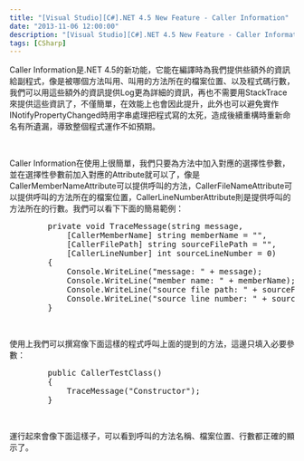 ```yaml
---
title: "[Visual Studio][C#].NET 4.5 New Feature - Caller Information"
date: "2013-11-06 12:00:00"
description: "[Visual Studio][C#].NET 4.5 New Feature - Caller Information"
tags: [CSharp]
---
```


<p>
	Caller Information是.NET 4.5的新功能，它能在編譯時為我們提供些額外的資訊給副程式，像是被哪個方法叫用、叫用的方法所在的檔案位置、以及程式碼行數，我們可以用這些額外的資訊提供Log更為詳細的資訊，再也不需要用StackTrace來提供這些資訊了，不僅簡單，在效能上也會因此提升，此外也可以避免實作INotifyPropertyChanged時用字串處理把程式寫的太死，造成後續重構時重新命名有所遺漏，導致整個程式運作不如預期。</p>
<p>
	 </p>
<p>
	Caller Information在使用上很簡單，我們只要為方法中加入對應的選擇性參數，並在選擇性參數前加入對應的Attribute就可以了，像是CallerMemberNameAttribute可以提供呼叫的方法，CallerFileNameAttribute可以提供呼叫的方法所在的檔案位置，CallerLineNumberAttribute則是提供呼叫的方法所在的行數。我們可以看下下面的簡易範例：</p>
<div class="wlWriterSmartContent" id="scid:812469c5-0cb0-4c63-8c15-c81123a09de7:0e7f327f-f46a-42ec-9394-cd6bc5cd6cd3" style="padding-bottom: 0px; margin: 0px; padding-left: 0px; padding-right: 0px; display: inline; float: none; padding-top: 0px">
	<pre class="c#" name="code">
        private void TraceMessage(string message,
            [CallerMemberName] string memberName = "",
            [CallerFilePath] string sourceFilePath = "",
            [CallerLineNumber] int sourceLineNumber = 0)
        {
            Console.WriteLine("message: " + message);
            Console.WriteLine("member name: " + memberName);
            Console.WriteLine("source file path: " + sourceFilePath);
            Console.WriteLine("source line number: " + sourceLineNumber);
        }</pre>
</div>
<p>
	 </p>
<p>
	使用上我們可以撰寫像下面這樣的程式呼叫上面的提到的方法，這邊只填入必要參數：</p>
<div class="wlWriterSmartContent" id="scid:812469c5-0cb0-4c63-8c15-c81123a09de7:ce056ef8-0615-435c-afde-4a07e0dbb300" style="padding-bottom: 0px; margin: 0px; padding-left: 0px; padding-right: 0px; display: inline; float: none; padding-top: 0px">
	<pre class="c#" name="code">
        public CallerTestClass()
        {
            TraceMessage("Constructor");
        }</pre>
</div>
<p>
	 </p>
<p>
	運行起來會像下面這樣子，可以看到呼叫的方法名稱、檔案位置、行數都正確的顯示了。</p>
<p>
	<img alt="image" border="0" height="84" src="\images\posts